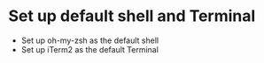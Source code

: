 # Set up default shell and Terminal

- Set up oh-my-zsh as the default shell
- Set up iTerm2 as the default Terminal

